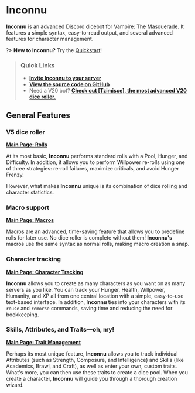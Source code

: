 # Inconnu

**Inconnu** is an advanced Discord dicebot for Vampire: The Masquerade. It features a simple syntax, easy-to-read output, and several advanced features for character management.

?> **New to Inconnu?** Try the [Quickstart](quickstart.md)!

> ### Quick Links
> * **[Invite Inconnu to your server](https://discord.com/api/oauth2/authorize?client_id=882409882119196704&permissions=2147829760&scope=bot%20applications.commands)**
> * **[View the source code on GitHub](https://github.com/tiltowait/inconnu)**
> * Need a V20 bot? **[Check out \[Tzimisce\], the most advanced V20 dice roller.](https://www.storyteller-bot.com)**


## General Features

### V5 dice roller

**[Main Page: Rolls](rolls.md)**

At its most basic, **Inconnu** performs standard rolls with a Pool, Hunger, and Difficulty. In addition, it allows you to perform Willpower re-rolls using one of three strategies: re-roll failures, maximize criticals, and avoid Hunger Frenzy.

However, what makes **Inconnu** unique is its combination of dice rolling and character statictics.

### Macro support

**[Main Page: Macros](macros.md)**

Macros are an advanced, time-saving feature that allows you to predefine rolls for later use. No dice roller is complete without them! **Inconnu's** macros use the same syntax as normal rolls, making macro creation a snap.

### Character tracking

**[Main Page: Character Tracking](character-tracking.md)**

**Inconnu** allows you to create as many characters as you want on as many servers as you like. You can track your Hunger, Health, Willpower, Humanity, and XP all from one central location with a simple, easy-to-use text-based interface. In addition, **Inconnu** ties into your characters with its `rouse` and `remorse` commands, saving time and reducing the need for bookkeeping.

### Skills, Attributes, and Traits—oh, my!

**[Main Page: Trait Management](trait-management.md)**

Perhaps its most unique feature, **Inconnu** allows you to track individual Attributes (such as Strength, Composure, and Intelligence) and Skills (like Academics, Brawl, and Craft), as well as enter your own, custom traits. What's more, you can then use these traits to create a dice pool. When you create a character, **Inconnu** will guide you through a thorough creation wizard.

